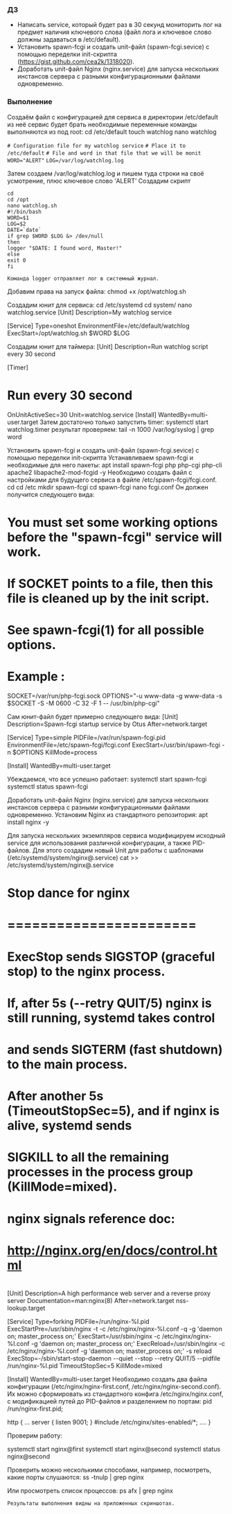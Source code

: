 ### ДЗ ##

* Написать service, который будет раз в 30 секунд мониторить лог на предмет наличия ключевого слова (файл лога и ключевое слово должны задаваться в /etc/default).
* Установить spawn-fcgi и создать unit-файл (spawn-fcgi.sevice) с помощью переделки init-скрипта (https://gist.github.com/cea2k/1318020).
* Доработать unit-файл Nginx (nginx.service) для запуска нескольких инстансов сервера с разными конфигурационными файлами одновременно.

### **Выполнение** ###
Создаём файл с конфигурацией для сервиса в директории /etc/default из неё сервис будет брать необходимые переменные
команды выполняются из под root:
cd /etc/default
touch watchlog
nano watchlog

`# Configuration file for my watchlog service`
`# Place it to /etc/default`
`# File and word in that file that we will be monit`
`WORD="ALERT"`
`LOG=/var/log/watchlog.log`

Затем создаем /var/log/watchlog.log и пишем туда строки на своё усмотрение,
плюс ключевое слово ‘ALERT’
Создадим скрипт
```
cd
cd /opt
nano watchlog.sh
#!/bin/bash
WORD=$1
LOG=$2
DATE=`date`
if grep $WORD $LOG &> /dev/null
then
logger "$DATE: I found word, Master!"
else
exit 0
fi 
```
`Команда logger отправляет лог в системный журнал.`

Добавим права на запуск файла:
chmod +x /opt/watchlog.sh

Создадим юнит для сервиса:
cd /etc/systemd
cd system/
nano watchlog.service
[Unit]
Description=My watchlog service

[Service]
Type=oneshot
EnvironmentFile=/etc/default/watchlog
ExecStart=/opt/watchlog.sh $WORD $LOG

Создадим юнит для таймера:
[Unit]
Description=Run watchlog script every 30 second

[Timer]
# Run every 30 second
OnUnitActiveSec=30
Unit=watchlog.service
[Install]
WantedBy=multi-user.target
Затем достаточно только запустить timer:
systemctl start watchlog.timer
результат проверяем: tail -n 1000 /var/log/syslog  | grep word

Установить spawn-fcgi и создать unit-файл (spawn-fcgi.sevice) с помощью переделки init-скрипта
Устанавливаем spawn-fcgi и необходимые для него пакеты:
apt install spawn-fcgi php php-cgi php-cli  apache2 libapache2-mod-fcgid -y
Необходимо создать файл с настройками для будущего сервиса в файле /etc/spawn-fcgi/fcgi.conf.
cd
cd /etc
mkdir spawn-fcgi
cd spawn-fcgi
nano fcgi.conf
Он должен получится следующего вида:
# You must set some working options before the "spawn-fcgi" service will work.
# If SOCKET points to a file, then this file is cleaned up by the init script.
#
# See spawn-fcgi(1) for all possible options.
#
# Example :
SOCKET=/var/run/php-fcgi.sock
OPTIONS="-u www-data -g www-data -s $SOCKET -S -M 0600 -C 32 -F 1 -- /usr/bin/php-cgi"

Сам юнит-файл будет примерно следующего вида:
[Unit]
Description=Spawn-fcgi startup service by Otus
After=network.target

[Service]
Type=simple
PIDFile=/var/run/spawn-fcgi.pid
EnvironmentFile=/etc/spawn-fcgi/fcgi.conf
ExecStart=/usr/bin/spawn-fcgi -n $OPTIONS
KillMode=process

[Install]
WantedBy=multi-user.target

Убеждаемся, что все успешно работает:
systemctl start spawn-fcgi
systemctl status spawn-fcgi

Доработать unit-файл Nginx (nginx.service) для запуска нескольких инстансов сервера с разными конфигурационными файлами одновременно.
Установим Nginx из стандартного репозитория:
apt install nginx -y

Для запуска нескольких экземпляров сервиса модифицируем исходный service для использования различной конфигурации, а также PID-файлов. Для этого создадим новый Unit для работы с шаблонами (/etc/systemd/system/nginx@.service)
cat >> /etc/systemd/system/nginx@.service
# Stop dance for nginx
# =======================
#
# ExecStop sends SIGSTOP (graceful stop) to the nginx process.
# If, after 5s (--retry QUIT/5) nginx is still running, systemd takes control
# and sends SIGTERM (fast shutdown) to the main process.
# After another 5s (TimeoutStopSec=5), and if nginx is alive, systemd sends
# SIGKILL to all the remaining processes in the process group (KillMode=mixed).
#
# nginx signals reference doc:
# http://nginx.org/en/docs/control.html
#
[Unit]
Description=A high performance web server and a reverse proxy server
Documentation=man:nginx(8)
After=network.target nss-lookup.target

[Service]
Type=forking
PIDFile=/run/nginx-%I.pid
ExecStartPre=/usr/sbin/nginx -t -c /etc/nginx/nginx-%I.conf -q -g 'daemon on; master_process on;'
ExecStart=/usr/sbin/nginx -c /etc/nginx/nginx-%I.conf -g 'daemon on; master_process on;'
ExecReload=/usr/sbin/nginx -c /etc/nginx/nginx-%I.conf -g 'daemon on; master_process on;' -s reload
ExecStop=-/sbin/start-stop-daemon --quiet --stop --retry QUIT/5 --pidfile /run/nginx-%I.pid
TimeoutStopSec=5
KillMode=mixed

[Install]
WantedBy=multi-user.target
Необходимо создать два файла конфигурации (/etc/nginx/nginx-first.conf, /etc/nginx/nginx-second.conf). Их можно сформировать из стандартного конфига /etc/nginx/nginx.conf, 
с модификацией путей до PID-файлов и разделением по портам:
pid /run/nginx-first.pid;

http {
…
	server {
		listen 9001;
	}
#include /etc/nginx/sites-enabled/*;
….
}

Проверим работу:

systemctl start nginx@first
systemctl start nginx@second
systemctl status nginx@second

Проверить можно несколькими способами, например, посмотреть, какие порты слушаются:
ss -tnulp | grep nginx

Или просмотреть список процессов:
ps afx | grep nginx

`Результаты выполнения видны на приложенных скриншотах.`







